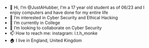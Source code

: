 - 👋 Hi, I’m @JustAHubber, I'm a 17 year old student as of 06/23 and I enjoy computers and have done for my entire life
- 👀 I’m interested in Cyber Security and Ethical Hacking
- 🌱 I’m currently in College
- 💞️ I’m looking to collaborate on Cyber Security
- 📫 How to reach me: instagram: l.t.h_monke
- 🏠 I live in England, United Kingdom

<!---
Welcome to my profile thingy

Edit this when you are 18 please Mr Heath.
--->
